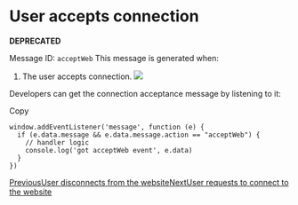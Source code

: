 # User accepts connection

**DEPRECATED** 

Message ID: `acceptWeb` 
This message is generated when:

  1. The user accepts connection. ![](https://docs.tronlink.org/~gitbook/image?url=https%3A%2F%2F1639117838-files.gitbook.io%2F%7E%2Ffiles%2Fv0%2Fb%2Fgitbook-x-prod.appspot.com%2Fo%2Fspaces%252FDolSJpJ5tqTIRP95VixZ%252Fuploads%252Fe2Xpt54odMG1NNDrbCVV%252Fapproved-connect.jpg%3Falt%3Dmedia%26token%3D72a4f125-8a42-4b60-b675-cf25d3bb6dc1&width=300&dpr=4&quality=100&sign=d0ff6797&sv=2)




Developers can get the connection acceptance message by listening to it:

Copy
    
    
    window.addEventListener('message', function (e) {
      if (e.data.message && e.data.message.action == "acceptWeb") {
        // handler logic
        console.log('got acceptWeb event', e.data)
      }
    })

[PreviousUser disconnects from the website](/tronlink-wallet-extension/receive-messages-from-tronlink/messages-to-be-deprecated/user-disconnects-from-the-website)[NextUser requests to connect to the website](/tronlink-wallet-extension/receive-messages-from-tronlink/messages-to-be-deprecated/user-requests-to-connect-to-the-website)